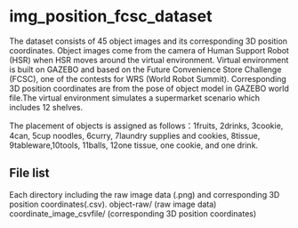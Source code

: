 # img_position_fcsc_dataset

The dataset consists of 45 object images and its corresponding 3D position coordinates. Object images come from the camera of Human Support Robot (HSR) when HSR moves around the virtual environment. Virtual environment is built on GAZEBO and based on the Future Convenience Store Challenge (FCSC), one of the contests for WRS (World Robot Summit). Corresponding 3D position coordinates are from the pose of object model in GAZEBO world file.The virtual environment simulates a supermarket scenario which includes 12 shelves. 

The placement of objects is assigned as follows：1fruits, 2drinks, 3cookie, 4can, 5cup noodles, 6curry, 7laundry supplies and cookies, 8tissue, 9tableware,10tools, 11balls, 12one tissue, one cookie, and one drink. 

## File list
Each directory including the raw image data (.png) and corresponding 3D position coordinates(.csv). 
object-raw/ (raw image data) 
coordinate_image_csvfile/ (corresponding 3D position coordinates) 
